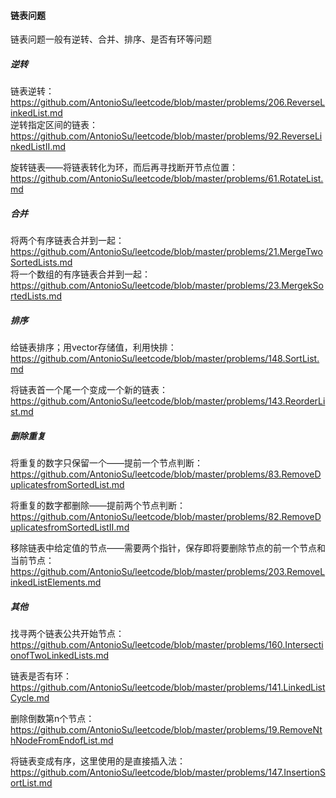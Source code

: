 #### 链表问题
链表问题一般有逆转、合并、排序、是否有环等问题

##### 逆转

链表逆转：https://github.com/AntonioSu/leetcode/blob/master/problems/206.ReverseLinkedList.md  
逆转指定区间的链表：https://github.com/AntonioSu/leetcode/blob/master/problems/92.ReverseLinkedListII.md 

旋转链表——将链表转化为环，而后再寻找断开节点位置：https://github.com/AntonioSu/leetcode/blob/master/problems/61.RotateList.md   



##### 合并

将两个有序链表合并到一起：https://github.com/AntonioSu/leetcode/blob/master/problems/21.MergeTwoSortedLists.md  
将一个数组的有序链表合并到一起：https://github.com/AntonioSu/leetcode/blob/master/problems/23.MergekSortedLists.md   



##### 排序

给链表排序；用vector存储值，利用快排：https://github.com/AntonioSu/leetcode/blob/master/problems/148.SortList.md   

将链表首一个尾一个变成一个新的链表：https://github.com/AntonioSu/leetcode/blob/master/problems/143.ReorderList.md 



##### 删除重复

将重复的数字只保留一个——提前一个节点判断：https://github.com/AntonioSu/leetcode/blob/master/problems/83.RemoveDuplicatesfromSortedList.md

将重复的数字都删除——提前两个节点判断：https://github.com/AntonioSu/leetcode/blob/master/problems/82.RemoveDuplicatesfromSortedListII.md

移除链表中给定值的节点——需要两个指针，保存即将要删除节点的前一个节点和当前节点：https://github.com/AntonioSu/leetcode/blob/master/problems/203.RemoveLinkedListElements.md



##### 其他

找寻两个链表公共开始节点：https://github.com/AntonioSu/leetcode/blob/master/problems/160.IntersectionofTwoLinkedLists.md 

链表是否有环：https://github.com/AntonioSu/leetcode/blob/master/problems/141.LinkedListCycle.md 

删除倒数第n个节点：https://github.com/AntonioSu/leetcode/blob/master/problems/19.RemoveNthNodeFromEndofList.md

将链表变成有序，这里使用的是直接插入法：https://github.com/AntonioSu/leetcode/blob/master/problems/147.InsertionSortList.md